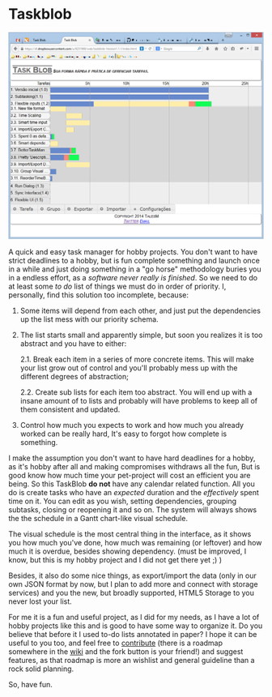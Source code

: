 Taskblob
========

![Taskblob screenshot](taskblob.png)

A quick and easy task manager for hobby projects. 
You don't want to have strict deadlines to a hobby, but is fun complete 
something and launch once in a while and just doing something in a "go horse" 
methodology buries you in a endless effort, as a 
*software never really is finished*. So we need to do at least some *to do* 
list of things we must do in order of priority. I, personally, find this 
solution too incomplete, because:

1. Some items will depend from each other, and just put the dependencies up 
	the list mess with our priority schema.
	
2. The list starts small and apparently simple, but soon you realizes it is too
	abstract and you have to either: 
	
	2.1. Break each item in a series of more concrete items. This will make 
		your list grow out of control and you'll probably mess up with the 
		different degrees of abstraction;
		
	2.2. Create sub lists for each item too abstract. You will end up with a 
		insane amount of to lists and probably will have problems to keep all
		of them consistent and updated.

3. Control how much you expects to work and how much you already worked can be 
	really hard, It's easy to forgot how complete is something. 

I make the assumption you don't want to have hard deadlines for a hobby, as it's 
hobby after all and making compromises withdraws all the fun, But is good know 
how much time your pet-project will cost an efficient you are being. So this 
TaskBlob **do not** have any calendar related function. All you do is create 
tasks who have an *expected* duration and the *effectively* spent time on it.
You can edit as you wish, setting dependencies, grouping subtasks, closing or 
reopening it and so on. The system will always shows the the schedule in a
Gantt chart-like visual schedule. 

The visual schedule is the most central thing in the interface, as it shows
you how much you've done, how much was remaining (or leftover) and how much
it is overdue, besides showing dependency. (must be improved, I know, but this
is my hobby project and I did not get there yet ;) )

Besides, it also do some nice things, as export/import the data (only in our 
own JSON format by now, but I plan to add more and connect with storage 
services) and you the new, but broadly supported, HTML5 Storage to you never
lost your list.

For me it is a fun and useful project, as I did for my needs, as I have a lot
of hobby projects like this and is good to have some way to organize it. Do you
believe that before it I used to-do lists annotated in paper? I hope it can be
useful to you too, and feel free to [contribute](https://github.com/TalesM/taskblob) 
(there is a roadmap somewhere in the [wiki](https://github.com/TalesM/taskblob/wiki) 
and the fork button is your friend!) and suggest features, as that 
roadmap is more an wishlist and general guideline than a rock solid planning. 


So, have fun.
